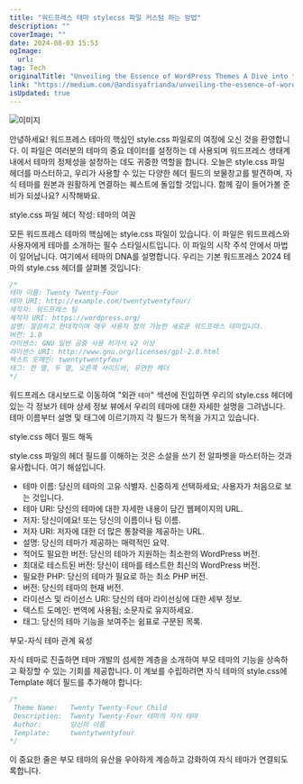 ```yaml
---
title: "워드프레스 테마 stylecss 파일 커스텀 하는 방법"
description: ""
coverImage: ""
date: 2024-08-03 15:53
ogImage: 
  url: 
tag: Tech
originalTitle: "Unveiling the Essence of WordPress Themes A Dive into the stylecss File"
link: "https://medium.com/@andisyafrianda/unveiling-the-essence-of-wordpress-themes-a-dive-into-the-style-css-file-4095236ca548"
isUpdated: true
---
```






![이미지](/assets/img/UnveilingtheEssenceofWordPressThemesADiveintothestylecssFile_0.png)

안녕하세요! 워드프레스 테마의 핵심인 style.css 파일로의 여정에 오신 것을 환영합니다. 이 파일은 여러분의 테마의 중요 데이터를 설정하는 데 사용되며 워드프레스 생태계 내에서 테마의 정체성을 설정하는 데도 귀중한 역할을 합니다. 오늘은 style.css 파일 헤더를 마스터하고, 우리가 사용할 수 있는 다양한 헤더 필드의 보물창고를 발견하며, 자식 테마를 원본과 원활하게 연결하는 퀘스트에 돌입할 것입니다. 함께 깊이 들어가볼 준비가 되셨나요? 시작해봐요.

style.css 파일 헤더 작성: 테마의 여권

모든 워드프레스 테마의 핵심에는 style.css 파일이 있습니다. 이 파일은 워드프레스와 사용자에게 테마를 소개하는 필수 스타일시트입니다. 이 파일의 시작 주석 안에서 마법이 일어납니다. 여기에서 테마의 DNA를 설명합니다. 우리는 기본 워드프레스 2024 테마의 style.css 헤더를 살펴볼 것입니다:

<div class="content-ad"></div>

```js
/*
테마 이름: Twenty Twenty-Four
테마 URI: http://example.com/twentytwentyfour/
제작자: 워드프레스 팀
제작자 URI: https://wordpress.org/
설명: 깔끔하고 현대적이며 매우 사용자 정의 가능한 새로운 워드프레스 테마입니다.
버전: 1.0
라이센스: GNU 일반 공중 사용 허가서 v2 이상
라이센스 URI: http://www.gnu.org/licenses/gpl-2.0.html
텍스트 도메인: twentytwentyfour
태그: 한 열, 두 열, 오른쪽 사이드바, 유연한 헤더
*/
```

워드프레스 대시보드로 이동하여 "외관 `테마`" 섹션에 진입하면 우리의 style.css 헤더에 있는 각 정보가 테마 상세 정보 뷰에서 우리의 테마에 대한 자세한 설명을 그려냅니다. 테마 이름부터 설명 및 태그에 이르기까지 각 필드가 목적을 가지고 있습니다.

style.css 헤더 필드 해독

style.css 파일의 헤더 필드를 이해하는 것은 소설을 쓰기 전 알파벳을 마스터하는 것과 유사합니다. 여기 해설입니다.

<div class="content-ad"></div>

- 테마 이름: 당신의 테마의 고유 식별자. 신중하게 선택하세요; 사용자가 처음으로 보는 것입니다.
- 테마 URI: 당신의 테마에 대한 자세한 내용이 담긴 웹페이지의 URL.
- 저자: 당신이에요! 또는 당신의 이름이나 팀 이름.
- 저자 URI: 저자에 대한 더 많은 통찰력을 제공하는 URL.
- 설명: 당신의 테마가 제공하는 매력적인 요약.
- 적어도 필요한 버전: 당신의 테마가 지원하는 최소한의 WordPress 버전.
- 최대로 테스트된 버전: 당신이 테마를 테스트한 최신의 WordPress 버전.
- 필요한 PHP: 당신의 테마가 필요로 하는 최소 PHP 버전.
- 버전: 당신의 테마의 현재 버전.
- 라이선스 및 라이선스 URI: 당신의 테마 라이선싱에 대한 세부 정보.
- 텍스트 도메인: 번역에 사용됨; 소문자로 유지하세요.
- 태그: 당신의 테마 기능을 보여주는 쉼표로 구분된 목록.

부모-자식 테마 관계 육성

자식 테마로 진출하면 테마 개발의 섬세한 계층을 소개하여 부모 테마의 기능을 상속하고 확장할 수 있는 기회를 제공합니다. 이 계보를 수립하려면 자식 테마의 style.css에 Template 헤더 필드를 추가해야 합니다:

```js
/*
 Theme Name:   Twenty Twenty-Four Child
 Description:  Twenty Twenty-Four 테마의 자식 테마
 Author:       당신의 이름
 Template:     twentytwentyfour
*/
```

<div class="content-ad"></div>

이 중요한 줄은 부모 테마의 유산을 우아하게 계승하고 강화하여 자식 테마가 연결되도록합니다.
